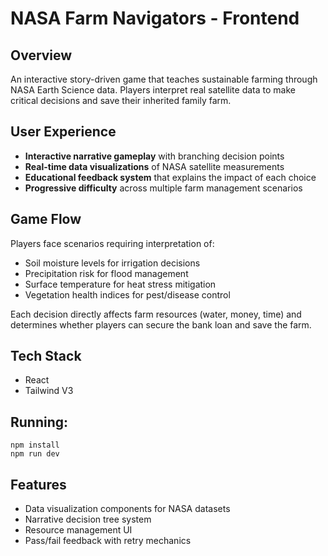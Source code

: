# NASA Farm Navigators - Frontend

## Overview
An interactive story-driven game that teaches sustainable farming through NASA Earth Science data. Players interpret real satellite data to make critical decisions and save their inherited family farm.

## User Experience
- **Interactive narrative gameplay** with branching decision points
- **Real-time data visualizations** of NASA satellite measurements
- **Educational feedback system** that explains the impact of each choice
- **Progressive difficulty** across multiple farm management scenarios

## Game Flow
Players face scenarios requiring interpretation of:
- Soil moisture levels for irrigation decisions
- Precipitation risk for flood management
- Surface temperature for heat stress mitigation
- Vegetation health indices for pest/disease control

Each decision directly affects farm resources (water, money, time) and determines whether players can secure the bank loan and save the farm.

## Tech Stack
- React
- Tailwind V3

## Running:
```
npm install
npm run dev
```

## Features
- Data visualization components for NASA datasets
- Narrative decision tree system
- Resource management UI
- Pass/fail feedback with retry mechanics
